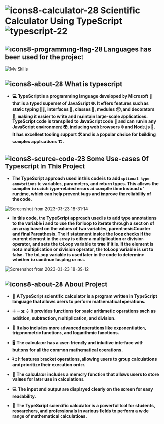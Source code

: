 # ![icons8-calculator-28](https://user-images.githubusercontent.com/122254160/227201241-3d713958-ce79-4345-8b8e-f732eb9ed720.png)  Scientific Calculator Using TypeScript ![typescript-22](https://user-images.githubusercontent.com/122254160/225262064-ef7a65d1-1b86-40b9-bd93-ace56cb0025f.png)
## ![icons8-programming-flag-28](https://user-images.githubusercontent.com/122254160/227199765-15b1bd41-2e39-4103-a65c-f6f9e16bcf47.png) **Languages has been used for the project**
![My Skills](https://skillicons.dev/icons?i=html,css,bootstrap,js,typescript)
## ![icons8-about-28](https://user-images.githubusercontent.com/122254160/227203854-e55cdbbb-e495-4082-8c62-88f479c45330.png) **What is typescript**
- **💻 TypeScript is a programming language developed by Microsoft 🚀 that is a typed superset of JavaScript 🌐. It offers features such as static typing 🙅‍♂️, interfaces 🤝, classes 🏫, modules 📦, and decorators 🎀, making it easier to write and maintain large-scale applications. TypeScript code is transpiled to JavaScript code 🔄 and can run in any JavaScript environment 🌍, including web browsers 🌐 and Node.js 🚀. It has excellent tooling support 🛠️ and is a popular choice for building complex applications 🏗️.**
## ![icons8-source-code-28](https://user-images.githubusercontent.com/122254160/227211977-c2262cad-e1be-44b7-901b-b3983010440a.png) **Some Use-cases Of Typescript In This Project**
- **The TypeScript approach used in this code is to add `optional type annotations` to variables, parameters, and return types. This allows the compiler to catch type-related errors at compile time instead of runtime, which can help prevent bugs and improve the reliability of the code.**

![Screenshot from 2023-03-23 18-31-14](https://user-images.githubusercontent.com/122254160/227212237-91394c24-bf63-4f33-9f3a-24a4b3b2b893.png)

- **In this code, the TypeScript approach used is to add type annotations to the variable i and to use the for loop to iterate through a section of an array based on the values of two variables, parenthesisCounter and finalParenthesis. The if statement inside the loop checks if the current element in the array is either a multiplication or division operator, and sets the toLoop variable to true if it is. If the element is not a multiplication or division operator, the toLoop variable is set to false. The toLoop variable is used later in the code to determine whether to continue looping or not.**

![Screenshot from 2023-03-23 18-39-12](https://user-images.githubusercontent.com/122254160/227214087-fa42e8d5-5f8e-4126-86bc-1751c5e9deec.png)

## ![icons8-about-28](https://user-images.githubusercontent.com/122254160/227203854-e55cdbbb-e495-4082-8c62-88f479c45330.png) **About Project**
- 🔢 **A TypeScript scientific calculator is a program written in TypeScript language that allows users to perform mathematical operations.**

- ➕ ➖ ✖️ ➗ **It provides functions for basic arithmetic operations such as addition, subtraction, multiplication, and division.**

- 🧮 **It also includes more advanced operations like exponentiation, trigonometric functions, and logarithmic functions.**

- 🖥️ **The calculator has a user-friendly and intuitive interface with buttons for all the common mathematical operations.**

- ⏬⏫ **It features bracket operations, allowing users to group calculations and prioritize their execution order.**

- 💾 **The calculator includes a memory function that allows users to store values for later use in calculations.**

- 💻 **The input and output are displayed clearly on the screen for easy readability.**

- 🔬 **The TypeScript scientific calculator is a powerful tool for students, researchers, and professionals in various fields to perform a wide range of mathematical calculations.**
